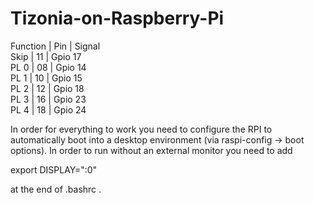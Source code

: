 # Tizonia-on-Raspberry-Pi

Function | Pin | Signal<br>
Skip | 11 | Gpio 17<br>
PL 0 | 08 | Gpio 14<br>
PL 1 | 10 | Gpio 15<br>
PL 2 | 12 | Gpio 18<br>
PL 3 | 16 | Gpio 23<br>
PL 4 | 18 | Gpio 24<br>

In order for everything to work you need to configure the RPI to automatically boot into a desktop environment (via raspi-config -> boot options).
In order to run without an external monitor you need to add

export DISPLAY=":0"

at the end of .bashrc .
